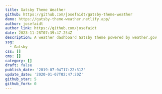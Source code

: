 ```yaml
---
title: Gatsby Theme Weather
github: https://github.com/josefaidt/gatsby-theme-weather
demo: https://gatsby-theme-weather.netlify.app/
author: josefaidt
author_link: https://github.com/josefaidt
date: 2023-11-28T07:39:47.254Z
description: A weather dashboard Gatsby theme powered by weather.gov
ssg:
  - Gatsby
css: []
cms: []
category: []
draft: false
publish_date: '2019-07-04T17:22:31Z'
update_date: '2020-01-07T02:47:20Z'
github_star: 5
github_fork: 0
---
```

